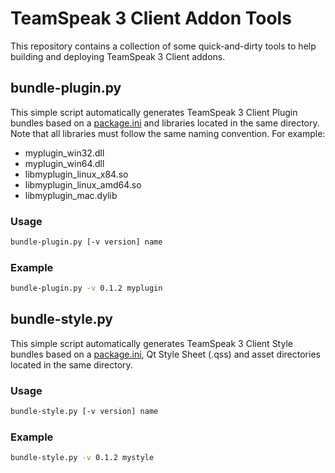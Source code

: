 # TeamSpeak 3 Client Addon Tools

This repository contains a collection of some quick-and-dirty tools to help building and deploying TeamSpeak 3 Client addons.

## bundle-plugin.py

This simple script automatically generates TeamSpeak 3 Client Plugin bundles based on a [package.ini](package.ini) and libraries located in the same directory. Note that all libraries must follow the same naming convention. For example:

- myplugin_win32.dll
- myplugin_win64.dll
- libmyplugin_linux_x84.so
- libmyplugin_linux_amd64.so
- libmyplugin_mac.dylib

### Usage

```bash
bundle-plugin.py [-v version] name
```

### Example

```bash
bundle-plugin.py -v 0.1.2 myplugin
```

## bundle-style.py

This simple script automatically generates TeamSpeak 3 Client Style bundles based on a [package.ini](package.ini), Qt Style Sheet (.qss) and asset directories located in the same directory.

### Usage

```bash
bundle-style.py [-v version] name
```

### Example

```bash
bundle-style.py -v 0.1.2 mystyle
```
